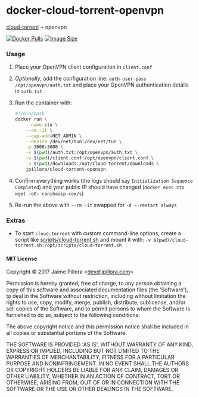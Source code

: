 # docker-cloud-torrent-openvpn

[cloud-torrent](https://github.com/jpillora/cloud-torrent) + openvpn

[![Docker Pulls](https://img.shields.io/docker/pulls/jpillora/cloud-torrent-openvpn.svg)][dockerhub]
[![Image Size](https://images.microbadger.com/badges/image/jpillora/cloud-torrent-openvpn.svg)][dockerhub]

[dockerhub]: https://hub.docker.com/r/jpillora/cloud-torrent-openvpn/

### Usage

1. Place your OpenVPN client configuration in `client.conf` 
1. *Optionally*, add the configuration line: `auth-user-pass /opt/openvpn/auth.txt` and place your OpenVPN authentication details in `auth.txt`
1. Run the container with:

    ```sh
    #!/bin/bash
    docker run \
        --name cto \
        --rm -it \
        --cap-add=NET_ADMIN \
        --device /dev/net/tun:/dev/net/tun \
        -p 3000:3000 \
        -v $(pwd)/auth.txt:/opt/openvpn/auth.txt \
        -v $(pwd)/client.conf:/opt/openvpn/client.conf \
        -v $(pwd)/downloads:/opt/cloud-torrent/downloads \
        jpillora/cloud-torrent-openvpn
    ```

1. Confirm everything works (the logs should say `Initialization Sequence Completed`) and your public IP should have changed (`docker exec cto wget -qO- canihazip.com/s`)
1. Re-run the above with `--rm -it` swapped for `-d --restart always`

### Extras

* To start `cloud-torrent` with custom command-line options, create a script like [scripts/cloud-torrent.sh](scripts/cloud-torrent.sh) and mount it with: `-v $(pwd)/cloud-torrent.sh:/opt/scripts/cloud-torrent.sh`

#### MIT License

Copyright &copy; 2017 Jaime Pillora &lt;dev@jpillora.com&gt;

Permission is hereby granted, free of charge, to any person obtaining
a copy of this software and associated documentation files (the
'Software'), to deal in the Software without restriction, including
without limitation the rights to use, copy, modify, merge, publish,
distribute, sublicense, and/or sell copies of the Software, and to
permit persons to whom the Software is furnished to do so, subject to
the following conditions:

The above copyright notice and this permission notice shall be
included in all copies or substantial portions of the Software.

THE SOFTWARE IS PROVIDED 'AS IS', WITHOUT WARRANTY OF ANY KIND,
EXPRESS OR IMPLIED, INCLUDING BUT NOT LIMITED TO THE WARRANTIES OF
MERCHANTABILITY, FITNESS FOR A PARTICULAR PURPOSE AND NONINFRINGEMENT.
IN NO EVENT SHALL THE AUTHORS OR COPYRIGHT HOLDERS BE LIABLE FOR ANY
CLAIM, DAMAGES OR OTHER LIABILITY, WHETHER IN AN ACTION OF CONTRACT,
TORT OR OTHERWISE, ARISING FROM, OUT OF OR IN CONNECTION WITH THE
SOFTWARE OR THE USE OR OTHER DEALINGS IN THE SOFTWARE.

